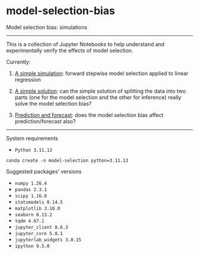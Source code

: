 # model-selection-bias
Model selection bias: simulations

---

This is a collection of Jupyter Notebooks to help understand and experimentally verify the effects of model selection.

Currently:

1. [A simple simulation](https://github.com/maxdevblock/model-selection-bias/blob/main/model_selection_bias.ipynb): forward stepwise model selection applied to linear regression

2. [A simple solution](https://github.com/maxdevblock/model-selection-bias/blob/main/split_the_dataset.ipynb): can the simple solution of splitting the data into two parts (one for the model selection and the other for inference) really solve the model selection bias?

3. [Prediction and forecast](https://github.com/maxdevblock/model-selection-bias/blob/main/prediction_forecast.ipynb): does the model selection bias affect prediction/forecast also?

---

System requirements

- `Python 3.11.13`

```
conda create -n model-selection python=3.11.13
```

Suggested packages' versions
- `numpy 1.26.4` 
- `pandas 2.3.1`
- `scipy 1.16.0`
- `statsmodels 0.14.5`
- `matplotlib 3.10.0`
- `seaborn 0.13.2`
- `tqdm 4.67.1`
- `jupyter_client 8.6.3`
- `jupyter_core 5.8.1`
- `jupyterlab_widgets 3.0.15`
- `ipython 9.5.0`